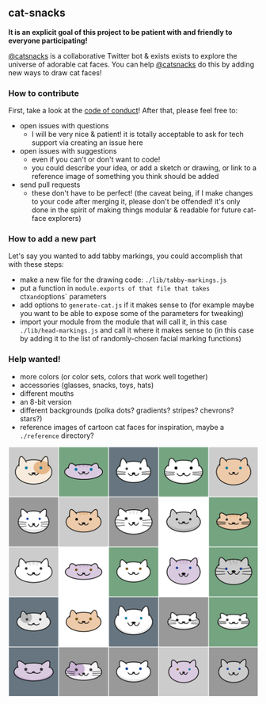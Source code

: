## cat-snacks

**It is an explicit goal of this project to be patient with and friendly to
everyone participating!**

[@catsnacks](https://twitter.com/catsnacks) is a collaborative Twitter bot &
exists exists to explore the universe of adorable cat faces. You can help
[@catsnacks](https://twitter.com/catsnacks) do this by adding new ways to draw
cat faces!

### How to contribute

First, take a look at the [code of conduct](CODE_OF_CONDUCT.md)! After that,
please feel free to:

- open issues with questions
  - I will be very nice & patient! it is totally acceptable to ask for tech
    support via creating an issue here
- open issues with suggestions
  - even if you can't or don't want to code!
  - you could describe your idea, or add a sketch or drawing, or link to a
    reference image of something you think should be added
- send pull requests
  - these don't have to be perfect! (the caveat being, if I make changes to
    your code after merging it, please don't be offended! it's only done in the
    spirit of making things modular & readable for future cat-face explorers)

### How to add a new part

Let's say you wanted to add tabby markings, you could accomplish that with
these steps:

- make a new file for the drawing code: `./lib/tabby-markings.js`
- put a function in `module.exports of that file that takes `ctx` and `options`
  parameters
- add options to `generate-cat.js` if it makes sense to (for example maybe you
  want to be able to expose some of the parameters for tweaking)
- import your module from the module that will call it, in this case
  `./lib/head-markings.js` and call it where it makes sense to (in this case by
  adding it to the list of randomly-chosen facial marking functions)

### Help wanted!

- more colors (or color sets, colors that work well together)
- accessories (glasses, snacks, toys, hats)
- different mouths
- an 8-bit version
- different backgrounds (polka dots? gradients? stripes? chevrons? stars?)
- reference images of cartoon cat faces for inspiration, maybe a `./reference`
  directory?

![a 5x5 grid of adorable cat faces](/examples/output-grid.png)
